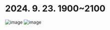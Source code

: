 # 2024. 9. 23. 1900~2100
![image](https://github.com/user-attachments/assets/28eee4bc-b086-404d-b437-44beb02276ff)
![image](https://github.com/user-attachments/assets/6c992400-a394-4318-b0df-aebae712e1a8)
